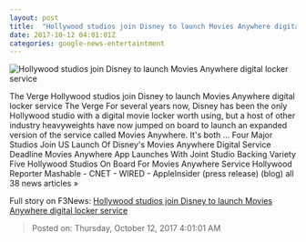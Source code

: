```yaml
---
layout: post
title:  "Hollywood studios join Disney to launch Movies Anywhere digital locker service"
date: 2017-10-12 04:01:01Z
categories: google-news-entertaintment
---
```


![Hollywood studios join Disney to launch Movies Anywhere digital locker service](https://cdn0.vox-cdn.com/thumbor/L8ZRbVXAlC8S7qcI0vf7YzzHoM4=/0x191:2659x1583/fit-in/1200x630/cdn0.vox-cdn.com/uploads/chorus_asset/file/9444435/moviesanywhere.jpg)

The Verge Hollywood studios join Disney to launch Movies Anywhere digital locker service The Verge For several years now, Disney has been the only Hollywood studio with a digital movie locker worth using, but a host of other industry heavyweights have now jumped on board to launch an expanded version of the service called Movies Anywhere. It's both ... Four Major Studios Join US Launch Of Disney's Movies Anywhere Digital Service Deadline Movies Anywhere App Launches With Joint Studio Backing Variety Five Hollywood Studios On Board For Movies Anywhere Service Hollywood Reporter Mashable - CNET - WIRED - AppleInsider (press release) (blog) all 38 news articles »


Full story on F3News: [Hollywood studios join Disney to launch Movies Anywhere digital locker service](http://www.f3nws.com/n/bNRzkH)

> Posted on: Thursday, October 12, 2017 4:01:01 AM
